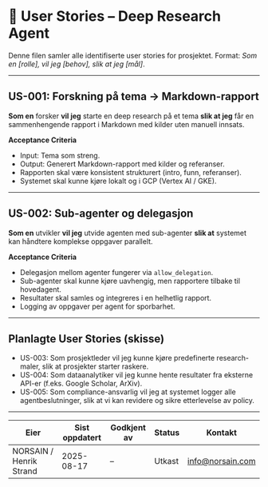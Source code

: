 # 👤 User Stories – Deep Research Agent

Denne filen samler alle identifiserte user stories for prosjektet.
Format: *Som en [rolle], vil jeg [behov], slik at jeg [mål]*.

---

## US-001: Forskning på tema → Markdown-rapport
**Som en** forsker
**vil jeg** starte en deep research på et tema
**slik at jeg** får en sammenhengende rapport i Markdown med kilder uten manuell innsats.

**Acceptance Criteria**
- Input: Tema som streng.
- Output: Generert Markdown-rapport med kilder og referanser.
- Rapporten skal være konsistent strukturert (intro, funn, referanser).
- Systemet skal kunne kjøre lokalt og i GCP (Vertex AI / GKE).

---

## US-002: Sub-agenter og delegasjon
**Som en** utvikler
**vil jeg** utvide agenten med sub-agenter
**slik at** systemet kan håndtere komplekse oppgaver parallelt.

**Acceptance Criteria**
- Delegasjon mellom agenter fungerer via `allow_delegation`.
- Sub-agenter skal kunne kjøre uavhengig, men rapportere tilbake til hovedagent.
- Resultater skal samles og integreres i en helhetlig rapport.
- Logging av oppgaver per agent for sporbarhet.

---

## Planlagte User Stories (skisse)
- US-003: Som prosjektleder vil jeg kunne kjøre predefinerte research-maler, slik at prosjekter starter raskere.
- US-004: Som dataanalytiker vil jeg kunne hente resultater fra eksterne API-er (f.eks. Google Scholar, ArXiv).
- US-005: Som compliance-ansvarlig vil jeg at systemet logger alle agentbeslutninger, slik at vi kan revidere og sikre etterlevelse av policy.

---

| Eier | Sist oppdatert | Godkjent av | Status | Kontakt |
|---|---|---|---|---|
| NORSAIN / Henrik Strand | 2025-08-17 | – | Utkast | info@norsain.com |
